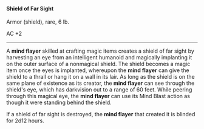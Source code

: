 #### Shield of Far Sight

Armor (shield), rare, 6 lb.

AC +2

---

A **mind flayer** skilled at crafting magic items creates a shield of far sight by harvesting an eye from an intelligent humanoid and magically implanting it on the outer surface of a nonmagical shield. The shield becomes a magic item once the eyes is implanted, whereupon the **mind flayer** can give the shield to a thrall or hang it on a wall in its lair. As long as the shield is on the same plane of existence as its creator, the **mind flayer** can see through the shield's eye, which has darkvision out to a range of 60 feet. While peering through this magical eye, the **mind flayer** can use its Mind Blast action as though it were standing behind the shield.

If a shield of far sight is destroyed, the **mind flayer** that created it is blinded for 2d12 hours.
